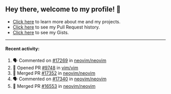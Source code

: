## Hey there, welcome to my profile! 👋

- [Click here](https://seandewar.github.io/) to learn more about me and my projects.
- [Click here](https://github.com/search?p=1&q=author%3Aseandewar+is%3Apr) to see my Pull Request history.
- [Click here](https://gist.github.com/seandewar) to see my Gists.

---

#### Recent activity:

<!--START_SECTION:activity-->
1. 🗣 Commented on [#17269](https://github.com/neovim/neovim/issues/17269) in [neovim/neovim](https://github.com/neovim/neovim)
2. 💪 Opened PR [#9748](https://github.com/vim/vim/pull/9748) in [vim/vim](https://github.com/vim/vim)
3. 🎉 Merged PR [#17352](https://github.com/neovim/neovim/pull/17352) in [neovim/neovim](https://github.com/neovim/neovim)
4. 🗣 Commented on [#17340](https://github.com/neovim/neovim/issues/17340) in [neovim/neovim](https://github.com/neovim/neovim)
5. 🎉 Merged PR [#16553](https://github.com/neovim/neovim/pull/16553) in [neovim/neovim](https://github.com/neovim/neovim)
<!--END_SECTION:activity-->
